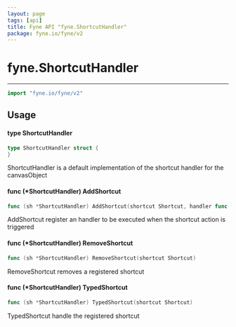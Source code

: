 ```yaml
---
layout: page
tags: [api]
title: Fyne API "fyne.ShortcutHandler"
package: fyne.io/fyne/v2
---
```


# fyne.ShortcutHandler
---
```go
import "fyne.io/fyne/v2"
```

## Usage

#### type ShortcutHandler

```go
type ShortcutHandler struct {
}
```

ShortcutHandler is a default implementation of the shortcut handler for the canvasObject

#### func (*ShortcutHandler) AddShortcut

```go
func (sh *ShortcutHandler) AddShortcut(shortcut Shortcut, handler func(shortcut Shortcut))
```
AddShortcut register an handler to be executed when the shortcut action is triggered

#### func (*ShortcutHandler) RemoveShortcut

```go
func (sh *ShortcutHandler) RemoveShortcut(shortcut Shortcut)
```
RemoveShortcut removes a registered shortcut

#### func (*ShortcutHandler) TypedShortcut

```go
func (sh *ShortcutHandler) TypedShortcut(shortcut Shortcut)
```
TypedShortcut handle the registered shortcut
